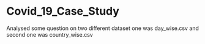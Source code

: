 # Covid_19_Case_Study
Analysed some question on two different dataset one was day_wise.csv and second one was country_wise.csv
